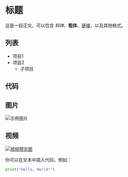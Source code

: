 # 标题

这是一段正文，可以包含 *斜体*、**粗体**、[链接](https://www.example.com)，以及其他格式。

## 列表

- 项目1
- 项目2
  - 子项目

## 代码

## 图片

![示例图片](https://www.example.com/image.jpg)

## 视频

[![视频预览图](./video_thumbnail.jpg)](./videos/actual_video.mp4)

你可以在文本中插入代码，例如：

```python
print("Hello, World!")

